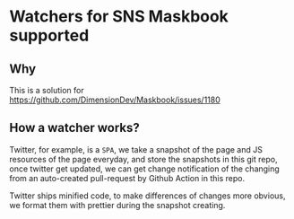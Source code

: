 # Watchers for SNS Maskbook supported

## Why

This is a solution for https://github.com/DimensionDev/Maskbook/issues/1180

## How a watcher works?

Twitter, for example, is a `SPA`, we take a snapshot of the page and JS
resources of the page everyday, and store the snapshots in this git repo, once
twitter get updated, we can get change notification of the changing from an
auto-created pull-request by Github Action in this repo.

Twitter ships minified code, to make differences of changes more obvious, we
format them with prettier during the snapshot creating.
